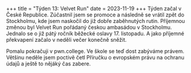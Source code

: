 +++
title = "Týden 13: Velvet Run"
date = 2023-11-19
+++
Týden začal v České Republice. Zúčastnil jsem se promoce a následně se vrátil zpět do Stockholmu, kde jsem naskočil do již dobře zaběhnutých rutin. Příjemnou změnou byl Velvet Run pořádaný českou ambasádou v Stockholmu. Jednalo se o již pátý ročník běžecké oslavy 17. listopadu. A jako příjemné překvapení začalo v neděli večer konečně sněžit.

Pomalu pokračuji v pwn.college. Ve škole se teď dost zabýváme právem. Většinu neděle jsem poctivě četl Příručku o evropském právu na ochranu údajů a ještě to nějáký čas zabere.
